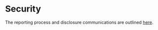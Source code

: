 # Security

The reporting process and disclosure communications are outlined [here](https://github.com/opencontainers/org/blob/master/SECURITY.md).
